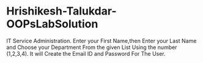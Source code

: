 # Hrishikesh-Talukdar-OOPsLabSolution
IT Service Administration.
Enter your First Name,then Enter your Last Name and Choose your Department From the given List Using the number (1,2,3,4).
It will Create the Email ID and Password For The User.
